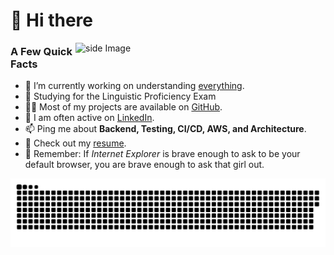 # 👋 Hi there

<div>
  <img width="400px" align="right" src="https://media1.tenor.com/images/edfa46f61628588aa4b69de02d2bd311/tenor.gif?itemid=11860164" alt="side Image" />
</div>

###  A Few Quick Facts

- 🔭 I’m currently working on
  understanding <a target="_blank" href="https://imgs.xkcd.com/comics/major_in_the_universe.png"> everything</a>.</li>
- 🧐 Studying for the Linguistic Proficiency Exam</li>
- 👨‍💻 Most of my projects are available on <a href="https://github.com/claudio-giovanni">GitHub</a>.</li>
- 📝 I am often active on <a href="https://www.linkedin.com/in/claudio-o-6608bb13a/">LinkedIn</a>.</li>
- 📫 Ping me about <strong>Backend, Testing, CI/CD, AWS, and Architecture</strong>.</li>
- 📙 Check out my <a href="claudio-giovanni.github.io">resume</a>.</li>
- 💬 Remember: If *Internet Explorer* is brave enough to ask to be your default browser,
  you are brave enough to ask that girl out.

![](contributions.svg)
